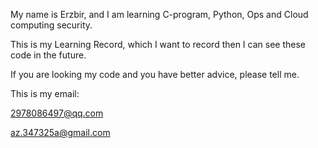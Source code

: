 My name is Erzbir, and I am learning C-program, Python, Ops and Cloud computing security.

This is my Learning Record, which I want to record then I can see these code in the future.

If you are looking my code and you have better advice, please tell me.

This is my email:

2978086497@qq.com

az.347325a@gmail.com
